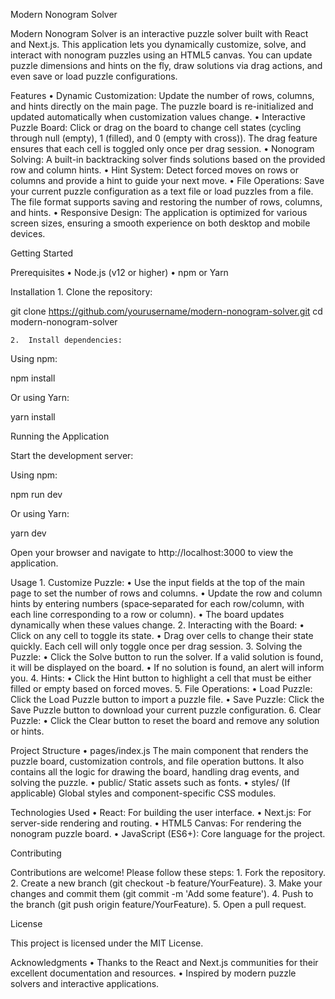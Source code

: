 Modern Nonogram Solver

Modern Nonogram Solver is an interactive puzzle solver built with React and Next.js. This application lets you dynamically customize, solve, and interact with nonogram puzzles using an HTML5 canvas. You can update puzzle dimensions and hints on the fly, draw solutions via drag actions, and even save or load puzzle configurations.

Features
	•	Dynamic Customization:
Update the number of rows, columns, and hints directly on the main page. The puzzle board is re-initialized and updated automatically when customization values change.
	•	Interactive Puzzle Board:
Click or drag on the board to change cell states (cycling through null (empty), 1 (filled), and 0 (empty with cross)). The drag feature ensures that each cell is toggled only once per drag session.
	•	Nonogram Solving:
A built-in backtracking solver finds solutions based on the provided row and column hints.
	•	Hint System:
Detect forced moves on rows or columns and provide a hint to guide your next move.
	•	File Operations:
Save your current puzzle configuration as a text file or load puzzles from a file. The file format supports saving and restoring the number of rows, columns, and hints.
	•	Responsive Design:
The application is optimized for various screen sizes, ensuring a smooth experience on both desktop and mobile devices.

Getting Started

Prerequisites
	•	Node.js (v12 or higher)
	•	npm or Yarn

Installation
	1.	Clone the repository:

git clone https://github.com/yourusername/modern-nonogram-solver.git
cd modern-nonogram-solver


	2.	Install dependencies:
Using npm:

npm install

Or using Yarn:

yarn install



Running the Application

Start the development server:

Using npm:

npm run dev

Or using Yarn:

yarn dev

Open your browser and navigate to http://localhost:3000 to view the application.

Usage
	1.	Customize Puzzle:
	•	Use the input fields at the top of the main page to set the number of rows and columns.
	•	Update the row and column hints by entering numbers (space‑separated for each row/column, with each line corresponding to a row or column).
	•	The board updates dynamically when these values change.
	2.	Interacting with the Board:
	•	Click on any cell to toggle its state.
	•	Drag over cells to change their state quickly. Each cell will only toggle once per drag session.
	3.	Solving the Puzzle:
	•	Click the Solve button to run the solver. If a valid solution is found, it will be displayed on the board.
	•	If no solution is found, an alert will inform you.
	4.	Hints:
	•	Click the Hint button to highlight a cell that must be either filled or empty based on forced moves.
	5.	File Operations:
	•	Load Puzzle: Click the Load Puzzle button to import a puzzle file.
	•	Save Puzzle: Click the Save Puzzle button to download your current puzzle configuration.
	6.	Clear Puzzle:
	•	Click the Clear button to reset the board and remove any solution or hints.

Project Structure
	•	pages/index.js
The main component that renders the puzzle board, customization controls, and file operation buttons. It also contains all the logic for drawing the board, handling drag events, and solving the puzzle.
	•	public/
Static assets such as fonts.
	•	styles/
(If applicable) Global styles and component-specific CSS modules.

Technologies Used
	•	React: For building the user interface.
	•	Next.js: For server-side rendering and routing.
	•	HTML5 Canvas: For rendering the nonogram puzzle board.
	•	JavaScript (ES6+): Core language for the project.

Contributing

Contributions are welcome! Please follow these steps:
	1.	Fork the repository.
	2.	Create a new branch (git checkout -b feature/YourFeature).
	3.	Make your changes and commit them (git commit -m 'Add some feature').
	4.	Push to the branch (git push origin feature/YourFeature).
	5.	Open a pull request.

License

This project is licensed under the MIT License.

Acknowledgments
	•	Thanks to the React and Next.js communities for their excellent documentation and resources.
	•	Inspired by modern puzzle solvers and interactive applications.
